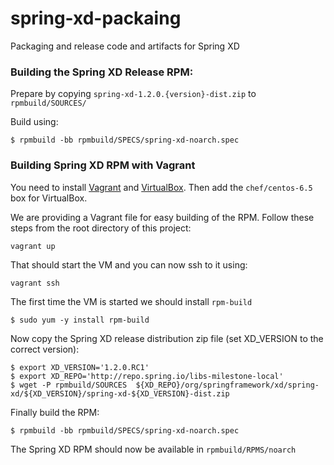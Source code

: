 # spring-xd-packaing
Packaging and release code and artifacts for Spring XD

### Building the Spring XD Release RPM:

Prepare by copying `spring-xd-1.2.0.{version}-dist.zip` to `rpmbuild/SOURCES/`

Build using:

    $ rpmbuild -bb rpmbuild/SPECS/spring-xd-noarch.spec


### Building Spring XD RPM with Vagrant

You need to install [Vagrant](http://docs.vagrantup.com/v2/installation/) and [VirtualBox](https://www.virtualbox.org/wiki/Downloads). Then add the `chef/centos-6.5` box for VirtualBox.

We are providing a Vagrant file for easy building of the RPM. Follow these steps from the root directory of this project:

    vagrant up

That should start the VM and you can now ssh to it using:

    vagrant ssh

The first time the VM is started we should install `rpm-build`

    $ sudo yum -y install rpm-build

Now copy the Spring XD release distribution zip file (set XD_VERSION to the correct version):

    $ export XD_VERSION='1.2.0.RC1'
    $ export XD_REPO='http://repo.spring.io/libs-milestone-local'
    $ wget -P rpmbuild/SOURCES  ${XD_REPO}/org/springframework/xd/spring-xd/${XD_VERSION}/spring-xd-${XD_VERSION}-dist.zip

Finally build the RPM:

    $ rpmbuild -bb rpmbuild/SPECS/spring-xd-noarch.spec

The Spring XD RPM should now be available in `rpmbuild/RPMS/noarch`